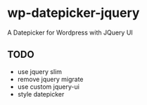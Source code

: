 # wp-datepicker-jquery
A Datepicker for Wordpress with JQuery UI

## TODO
- use jquery slim
- remove jquery migrate
- use custom jquery-ui
- style datepicker
